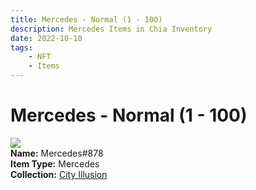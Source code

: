 ```yaml
---
title: Mercedes - Normal (1 - 100)
description: Mercedes Items in Chia Inventory
date: 2022-10-10
tags:
    - NFT
    - Items
---
```


# Mercedes - Normal (1 - 100)
<div class="item_thumbnail">
<img loading="lazy" src="https://ocs43v5unynejfsqshqmgmtxttvnqtyxmvd3x4d4g2yxlxdkce5a.arweave.net/cKXN17RuGkSWUJHgwzJ3nOrYTxdlR7vwfDaxddxqETo"><br/>
<div><strong>Name:</strong> Mercedes#878</div>
<div><strong>Item Type:</strong> Mercedes</div>
<div><strong>Collection:</strong> <a href="https://www.spacescan.io/xch/nft/collection/col1lend2dcn558km4wcwta4xnkfv3xpcmlp9kyt0m909emvfxechlyqdl5ndg">City Illusion</a></div>
</div>

